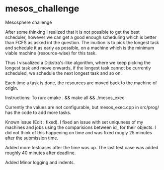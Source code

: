 # mesos_challenge
Mesosphere challenge





After some thinking I realized that it is not possible to get the best scheduler, however we can get a good enough scheduling which is better than FCFS as asked int the question.
The inuition is to pick the longest task and schedule it as early as possible, on a machine which is the minimum viable machine (resource-wise) for this task.


Thus I visualized a Dijkstra's-like algorithm, where we keep picking the longest task and move onwards, if the longest task cannot be currently scheduled, we schedule the next longest task and so on.

Each time a task is done, the resources are moved back to the machine of origin.


Instructions:
To run: cmake . && make all && ./mesos_exec

Currently the values are not configurable, but mesos_exec.cpp in src/prog/ has the code to add more tasks.


Known Issue (Edit : fixed). I fixed an issue with set uniquness of my machines and jobs using the comparisions between id_ for their objects. I did not think of this happening on time and was fixed rougly 25 minutes after the submission time.

Added more testcases after the time was up. The last test case was added roughly 40 minutes after deadline.

Added Minor logging and indents. 
